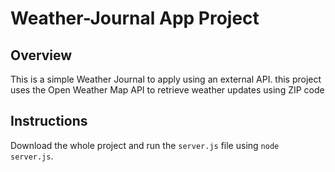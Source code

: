 # Weather-Journal App Project

## Overview
This is a simple Weather Journal to apply using an external API.
this project uses the Open Weather Map API to retrieve weather updates using ZIP code
## Instructions
Download the whole project and run the `server.js` file using `node server.js`.
